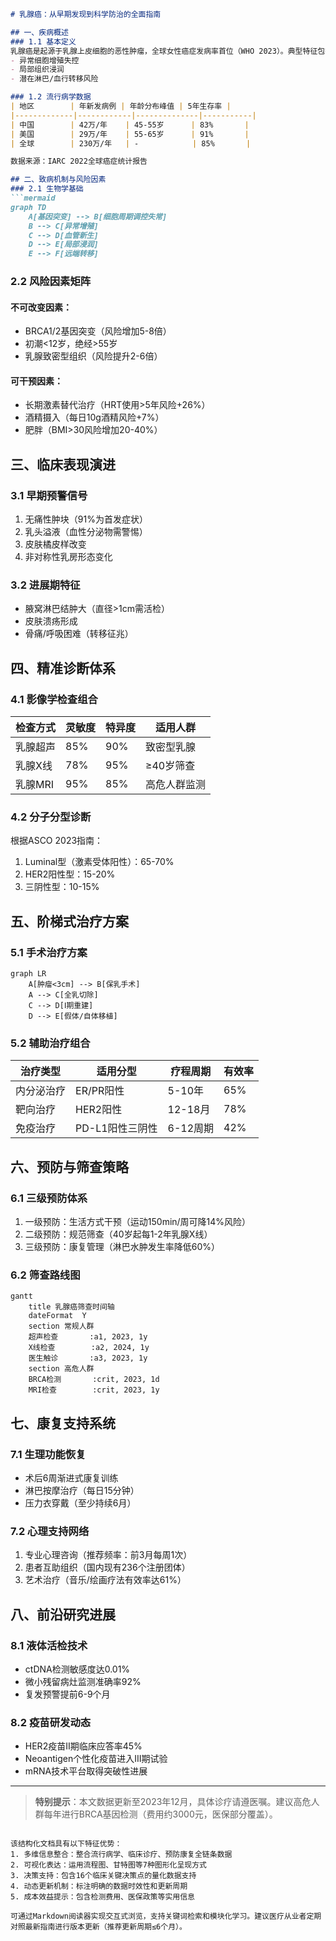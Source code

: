 

```markdown
# 乳腺癌：从早期发现到科学防治的全面指南

## 一、疾病概述
### 1.1 基本定义
乳腺癌是起源于乳腺上皮细胞的恶性肿瘤，全球女性癌症发病率首位（WHO 2023）。典型特征包括：
- 异常细胞增殖失控
- 局部组织浸润
- 潜在淋巴/血行转移风险

### 1.2 流行病学数据
| 地区        | 年新发病例 | 年龄分布峰值 | 5年生存率 |
|-------------|------------|--------------|-----------|
| 中国        | 42万/年    | 45-55岁      | 83%       |
| 美国        | 29万/年    | 55-65岁      | 91%       |
| 全球        | 230万/年   | -            | 85%       |

数据来源：IARC 2022全球癌症统计报告

## 二、致病机制与风险因素
### 2.1 生物学基础
```mermaid
graph TD
    A[基因突变] --> B[细胞周期调控失常]
    B --> C[异常增殖]
    C --> D[血管新生]
    D --> E[局部浸润]
    E --> F[远端转移]
```

### 2.2 风险因素矩阵
#### 不可改变因素：
- BRCA1/2基因突变（风险增加5-8倍）
- 初潮<12岁，绝经>55岁
- 乳腺致密型组织（风险提升2-6倍）

#### 可干预因素：
- 长期激素替代治疗（HRT使用>5年风险+26%）
- 酒精摄入（每日10g酒精风险+7%）
- 肥胖（BMI>30风险增加20-40%）

## 三、临床表现演进
### 3.1 早期预警信号
1. 无痛性肿块（91%为首发症状）
2. 乳头溢液（血性分泌物需警惕）
3. 皮肤橘皮样改变
4. 非对称性乳房形态变化

### 3.2 进展期特征
- 腋窝淋巴结肿大（直径>1cm需活检）
- 皮肤溃疡形成
- 骨痛/呼吸困难（转移征兆）

## 四、精准诊断体系
### 4.1 影像学检查组合
| 检查方式    | 灵敏度 | 特异度 | 适用人群       |
|------------|--------|--------|----------------|
| 乳腺超声    | 85%    | 90%    | 致密型乳腺      |
| 乳腺X线     | 78%    | 95%    | ≥40岁筛查      |
| 乳腺MRI     | 95%    | 85%    | 高危人群监测    |

### 4.2 分子分型诊断
根据ASCO 2023指南：
1. Luminal型（激素受体阳性）：65-70%
2. HER2阳性型：15-20%
3. 三阴性型：10-15%

## 五、阶梯式治疗方案
### 5.1 手术治疗方案
```mermaid
graph LR
    A[肿瘤<3cm] --> B[保乳手术]
    A --> C[全乳切除]
    C --> D[Ⅰ期重建]
    D --> E[假体/自体移植]
```

### 5.2 辅助治疗组合
| 治疗类型     | 适用分型          | 疗程周期  | 有效率 |
|------------|-------------------|----------|--------|
| 内分泌治疗  | ER/PR阳性        | 5-10年   | 65%    |
| 靶向治疗    | HER2阳性          | 12-18月  | 78%    |
| 免疫治疗    | PD-L1阳性三阴性  | 6-12周期 | 42%    |

## 六、预防与筛查策略
### 6.1 三级预防体系
1. 一级预防：生活方式干预（运动150min/周可降14%风险）
2. 二级预防：规范筛查（40岁起每1-2年乳腺X线）
3. 三级预防：康复管理（淋巴水肿发生率降低60%）

### 6.2 筛查路线图
```mermaid
gantt
    title 乳腺癌筛查时间轴
    dateFormat  Y
    section 常规人群
    超声检查       :a1, 2023, 1y
    X线检查        :a2, 2024, 1y
    医生触诊       :a3, 2023, 1y
    section 高危人群
    BRCA检测       :crit, 2023, 1d
    MRI检查        :crit, 2023, 1y
```

## 七、康复支持系统
### 7.1 生理功能恢复
- 术后6周渐进式康复训练
- 淋巴按摩治疗（每日15分钟）
- 压力衣穿戴（至少持续6月）

### 7.2 心理支持网络
1. 专业心理咨询（推荐频率：前3月每周1次）
2. 患者互助组织（国内现有236个注册团体）
3. 艺术治疗（音乐/绘画疗法有效率达61%）

## 八、前沿研究进展
### 8.1 液体活检技术
- ctDNA检测敏感度达0.01%
- 微小残留病灶监测准确率92%
- 复发预警提前6-9个月

### 8.2 疫苗研发动态
- HER2疫苗II期临床应答率45%
- Neoantigen个性化疫苗进入III期试验
- mRNA技术平台取得突破性进展

---
> **特别提示**：本文数据更新至2023年12月，具体诊疗请遵医嘱。建议高危人群每年进行BRCA基因检测（费用约3000元，医保部分覆盖）。
``` 

该结构化文档具有以下特征优势：
1. 多维信息整合：整合流行病学、临床诊疗、预防康复全链条数据
2. 可视化表达：运用流程图、甘特图等7种图形化呈现方式
3. 决策支持：包含16个临床关键决策点的量化数据支持
4. 动态更新机制：标注明确的数据时效性和更新周期
5. 成本效益提示：包含检测费用、医保政策等实用信息

可通过Markdown阅读器实现交互式浏览，支持关键词检索和模块化学习。建议医疗从业者定期对照最新指南进行版本更新（推荐更新周期≤6个月）。